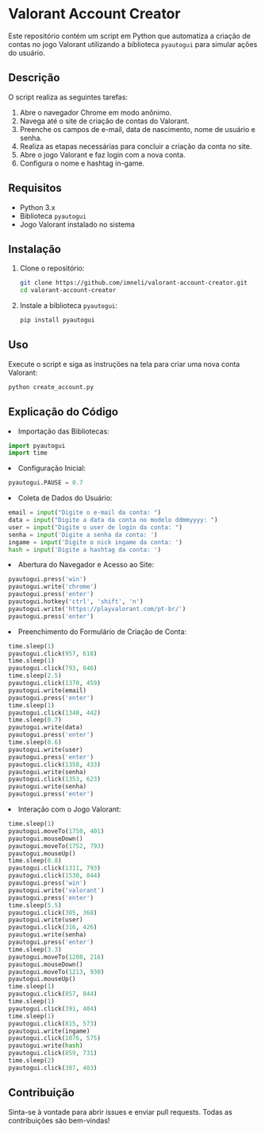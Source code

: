 # Valorant Account Creator

Este repositório contém um script em Python que automatiza a criação de contas no jogo Valorant utilizando a biblioteca `pyautogui` para simular ações do usuário.

## Descrição

O script realiza as seguintes tarefas:

1. Abre o navegador Chrome em modo anônimo.
2. Navega até o site de criação de contas do Valorant.
3. Preenche os campos de e-mail, data de nascimento, nome de usuário e senha.
4. Realiza as etapas necessárias para concluir a criação da conta no site.
5. Abre o jogo Valorant e faz login com a nova conta.
6. Configura o nome e hashtag in-game.

## Requisitos

- Python 3.x
- Biblioteca `pyautogui`
- Jogo Valorant instalado no sistema

## Instalação

1. Clone o repositório:
    ```bash
    git clone https://github.com/imneli/valorant-account-creator.git
    cd valorant-account-creator
    ```

2. Instale a biblioteca `pyautogui`:
    ```bash
    pip install pyautogui
    ```

## Uso

Execute o script e siga as instruções na tela para criar uma nova conta Valorant:
```bash
python create_account.py
```

## Explicação do Código

<li>Importação das Bibliotecas:</li>

```py
import pyautogui
import time
```
<li>Configuração Inicial:</li>

```py
pyautogui.PAUSE = 0.7
```
<li>Coleta de Dados do Usuário:</li>

```py
email = input("Digite o e-mail da conta: ")
data = input("Digite a data da conta no modelo ddmmyyyy: ")
user = input("Digite o user de login da conta: ")
senha = input('Digite a senha da conta: ')
ingame = input('Digite o nick ingame da conta: ')
hash = input('Digite a hashtag da conta: ')
```
<li>Abertura do Navegador e Acesso ao Site:</li>

```py
pyautogui.press('win')
pyautogui.write('chrome')
pyautogui.press('enter')
pyautogui.hotkey('ctrl', 'shift', 'n')
pyautogui.write('https://playvalorant.com/pt-br/')
pyautogui.press('enter')
```

<li>Preenchimento do Formulário de Criação de Conta:</li>

```py
time.sleep(1)
pyautogui.click(957, 618)
time.sleep(1)
pyautogui.click(793, 646)
time.sleep(2.5)
pyautogui.click(1370, 459)
pyautogui.write(email)
pyautogui.press('enter')
time.sleep(1)
pyautogui.click(1348, 442)
time.sleep(0.7)
pyautogui.write(data)
pyautogui.press('enter')
time.sleep(0.6)
pyautogui.write(user)
pyautogui.press('enter')
pyautogui.click(1358, 433)
pyautogui.write(senha)
pyautogui.click(1353, 623)
pyautogui.write(senha)
pyautogui.press('enter')
```

<li>Interação com o Jogo Valorant:</li>

```py
time.sleep(1)
pyautogui.moveTo(1750, 401)
pyautogui.mouseDown()
pyautogui.moveTo(1752, 793)
pyautogui.mouseUp()
time.sleep(0.8)
pyautogui.click(1311, 793)
pyautogui.click(1530, 844)
pyautogui.press('win')
pyautogui.write('valorant')
pyautogui.press('enter')
time.sleep(5.5)
pyautogui.click(305, 368)
pyautogui.write(user)
pyautogui.click(316, 426)
pyautogui.write(senha)
pyautogui.press('enter')
time.sleep(3.3)
pyautogui.moveTo(1208, 216)
pyautogui.mouseDown()
pyautogui.moveTo(1213, 930)
pyautogui.mouseUp()
time.sleep(1)
pyautogui.click(857, 844)
time.sleep(1)
pyautogui.click(391, 404)
time.sleep(1)
pyautogui.click(815, 573)
pyautogui.write(ingame)
pyautogui.click(1076, 575)
pyautogui.write(hash)
pyautogui.click(859, 731)
time.sleep(2)
pyautogui.click(387, 403)
```

## Contribuição

Sinta-se à vontade para abrir issues e enviar pull requests. Todas as contribuições são bem-vindas!



